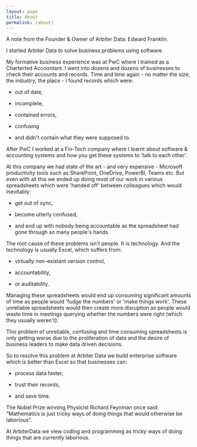 ```yaml
---
layout: page
title: About
permalink: /about/
---
```


A note from the Founder & Owner of Arbiter Data: Edward Franklin.


I started Arbiter Data to solve business problems using software.

My formative business experience was at PwC where I trained as a Charterted Accountant. I went into dozens and dozens of businesses to check their accounts and records. Time and time again - no matter the size, the industry, the place - I found records which were:

- out of date,

- incomplete,

- contained errors,

- confusing

- and didn't contain what they were supposed to.

After PwC I worked at a Fin-Tech company where I learnt about software & accounting systems and how you get these systems to 'talk to each other'.

At this company we had state of the art - and very expensive - Microsoft productivity tools such as SharePoint, OneDrive, PowerBI, Teams etc. But even with all this we ended up doing most of our work in various spreadsheets which were 'handed off' between colleagues which would inevitably:

- get out of sync,

- become utterly confused,

- and end up with nobody being accountable as the spreadsheet had gone through so many people's hands.

The root cause of these problems isn't people. It is technology. And the technology is usually Excel, which suffers from:

- virtually non-existant version control,

- accountability,

- or auditability.

Managing these spreadsheets would end up consuming significant amounts of time as people would 'fudge the numbers' or 'make things work'. These unreliable spreadsheets would then create more disruption as people would waste time in meetings querying whether the numbers were right (which they usually weren't).

This problem of unreliable, confusing and time consuming spreadsheets is only getting worse due to the proliferation of data and the desire of business leaders to make data driven decisions.

So to resolve this problem at Arbiter Data we build enterprise software which is better than Excel so that businesses can:

- process data faster,

- trust their records,

- and save time.


The Nobel Prize winning Physicist Richard Feynman once said:
"Mathematics is just tricky ways of doing things that would otherwise be laborious".

At ArbiterData we view coding and programming as tricky ways of doing things that are currently laborious.